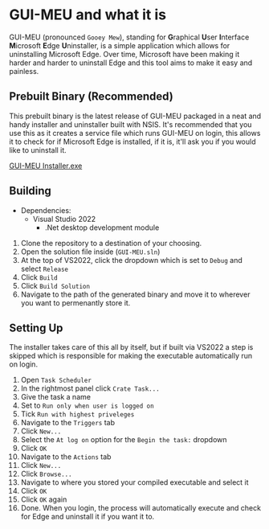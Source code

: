 # GUI-MEU and what it is
GUI-MEU (pronounced `Gooey Mew`), standing for **G**raphical **U**ser **I**nterface **M**icrosoft **E**dge **U**ninstaller, is a simple application which allows for uninstalling Microsoft Edge. Over time, Microsoft have been making it harder and harder to uninstall Edge and this tool aims to make it easy and painless.

## Prebuilt Binary (Recommended)
This prebuilt binary is the latest release of GUI-MEU packaged in a neat and handy installer and uninstaller built with NSIS. It's recommended that you use this as it creates a service file which runs GUI-MEU on login, this allows it to check for if Microsoft Edge is installed, if it is, it'll ask you if you would like to uninstall it.  
  
[GUI-MEU Installer.exe](https://github.com/NeoNyaa/GUI-MEU/raw/main/GUI-MEU%20Installer/GUI-MEU%20Installer.exe)

## Building
- Dependencies:
    - Visual Studio 2022
        - .Net desktop development module

1. Clone the repository to a destination of your choosing.
2. Open the solution file inside (`GUI-MEU.sln`)
3. At the top of VS2022, click the dropdown which is set to `Debug` and select `Release`
4. Click `Build`
5. Click `Build Solution`
6. Navigate to the path of the generated binary and move it to wherever you want to permenantly store it.

## Setting Up
The installer takes care of this all by itself, but if built via VS2022 a step is skipped which is responsible for making the executable automatically run on login.
1. Open `Task Scheduler`
2. In the rightmost panel click `Crate Task...`
3. Give the task a name
4. Set to `Run only when user is logged on`
5. Tick `Run with highest priveleges`
6. Navigate to the `Triggers` tab
7. Click `New...`
8. Select the `At log on` option for the `Begin the task:` dropdown
9. Click `OK`
10. Navigate to the `Actions` tab
11. Click `New...`
12. Click `Browse...`
13. Navigate to where you stored your compiled executable and select it
14. Click `OK`
15. Click `OK` again
16. Done. When you login, the process will automatically execute and check for Edge and uninstall it if you want it to.
